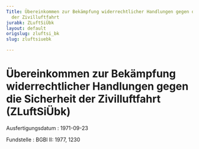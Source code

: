 ```yaml
---
Title: Übereinkommen zur Bekämpfung widerrechtlicher Handlungen gegen die Sicherheit
  der Zivilluftfahrt
jurabk: ZLuftSiÜbk
layout: default
origslug: zluftsi_bk
slug: zluftsiuebk

---
```


# Übereinkommen zur Bekämpfung widerrechtlicher Handlungen gegen die Sicherheit der Zivilluftfahrt (ZLuftSiÜbk)

Ausfertigungsdatum
:   1971-09-23

Fundstelle
:   BGBl II: 1977, 1230

